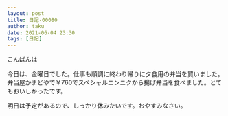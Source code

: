 ```yaml
---
layout: post
title: 日記-00080
author: taku
date: 2021-06-04 23:30
tags: [日記]
---
```


こんばんは

今日は、金曜日でした。仕事も順調に終わり帰りに夕食用の弁当を買いました。弁当屋かまどやで￥760でスペシャルニンニクから揚げ弁当を食べました。とてもおいしかったです。

明日は予定があるので、しっかり休みたいです。おやすみなさい。
